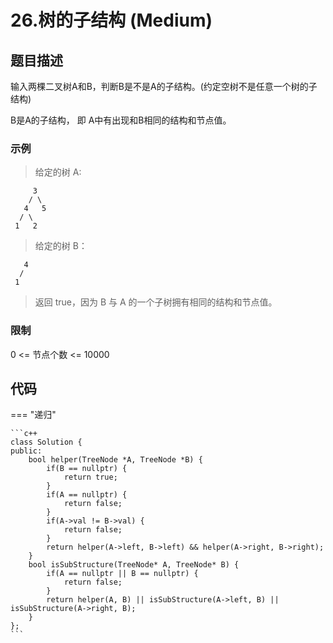 # 26.树的子结构 (Medium)

## 题目描述

输入两棵二叉树A和B，判断B是不是A的子结构。(约定空树不是任意一个树的子结构)

B是A的子结构， 即 A中有出现和B相同的结构和节点值。

### 示例

> 给定的树 A:

```
     3
    / \
   4   5
  / \
 1   2
```

> 给定的树 B：

```
   4 
  /
 1
```

> 返回 true，因为 B 与 A 的一个子树拥有相同的结构和节点值。

### 限制

0 <= 节点个数 <= 10000

## 代码

=== "递归"

    ```c++
    class Solution {
    public:
        bool helper(TreeNode *A, TreeNode *B) {
            if(B == nullptr) {
                return true;
            }
            if(A == nullptr) {
                return false;
            }
            if(A->val != B->val) {
                return false;
            }
            return helper(A->left, B->left) && helper(A->right, B->right);
        }
        bool isSubStructure(TreeNode* A, TreeNode* B) {
            if(A == nullptr || B == nullptr) {
                return false;
            }
            return helper(A, B) || isSubStructure(A->left, B) || isSubStructure(A->right, B);
        }
    };
    ```
